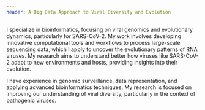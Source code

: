 ```yaml
---
header: A Big Data Approach to Viral Diversity and Evolution
---
```


I specialize in bioinformatics, focusing on viral genomics and evolutionary dynamics, particularly for SARS-CoV-2. My work involves developing innovative computational tools and workflows to process large-scale sequencing data, which I apply to uncover the evolutionary patterns of RNA viruses. My research aims to understand better how viruses like SARS-CoV-2 adapt to new environments and hosts, providing insights into their evolution.

I have experience in genomic surveillance, data representation, and applying advanced bioinformatics techniques. My research is focused on improving our understanding of viral diversity, particularly in the context of pathogenic viruses.
